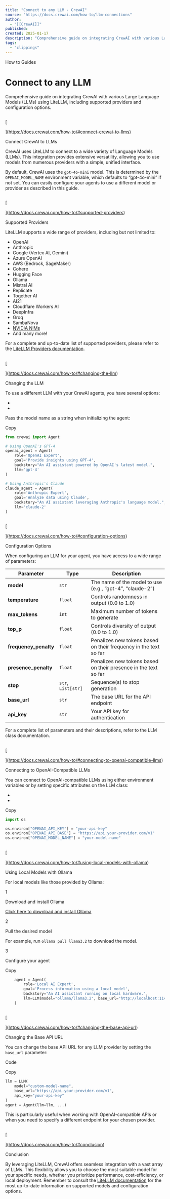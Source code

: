 ```yaml
---
title: "Connect to any LLM - CrewAI"
source: "https://docs.crewai.com/how-to/llm-connections"
author:
  - "[[CrewAI]]"
published:
created: 2025-01-17
description: "Comprehensive guide on integrating CrewAI with various Large Language Models (LLMs) using LiteLLM, including supported providers and configuration options."
tags:
  - "clippings"
---
```

How to Guides

# Connect to any LLM

Comprehensive guide on integrating CrewAI with various Large Language Models (LLMs) using LiteLLM, including supported providers and configuration options.

## 

[​

](https://docs.crewai.com/how-to/#connect-crewai-to-llms)

Connect CrewAI to LLMs

CrewAI uses LiteLLM to connect to a wide variety of Language Models (LLMs). This integration provides extensive versatility, allowing you to use models from numerous providers with a simple, unified interface.

By default, CrewAI uses the `gpt-4o-mini` model. This is determined by the `OPENAI_MODEL_NAME` environment variable, which defaults to “gpt-4o-mini” if not set. You can easily configure your agents to use a different model or provider as described in this guide.

## 

[​

](https://docs.crewai.com/how-to/#supported-providers)

Supported Providers

LiteLLM supports a wide range of providers, including but not limited to:

- OpenAI
- Anthropic
- Google (Vertex AI, Gemini)
- Azure OpenAI
- AWS (Bedrock, SageMaker)
- Cohere
- Hugging Face
- Ollama
- Mistral AI
- Replicate
- Together AI
- AI21
- Cloudflare Workers AI
- DeepInfra
- Groq
- SambaNova
- [NVIDIA NIMs](https://docs.api.nvidia.com/nim/reference/models-1)
- And many more!

For a complete and up-to-date list of supported providers, please refer to the [LiteLLM Providers documentation](https://docs.litellm.ai/docs/providers).

## 

[​

](https://docs.crewai.com/how-to/#changing-the-llm)

Changing the LLM

To use a different LLM with your CrewAI agents, you have several options:

- 
- 

Pass the model name as a string when initializing the agent:

Copy

```python
from crewai import Agent

# Using OpenAI's GPT-4
openai_agent = Agent(
    role='OpenAI Expert',
    goal='Provide insights using GPT-4',
    backstory="An AI assistant powered by OpenAI's latest model.",
    llm='gpt-4'
)

# Using Anthropic's Claude
claude_agent = Agent(
    role='Anthropic Expert',
    goal='Analyze data using Claude',
    backstory="An AI assistant leveraging Anthropic's language model.",
    llm='claude-2'
)
```

## 

[​

](https://docs.crewai.com/how-to/#configuration-options)

Configuration Options

When configuring an LLM for your agent, you have access to a wide range of parameters:

| Parameter | Type | Description |
| --- | --- | --- |
| **model** | `str` | The name of the model to use (e.g., “gpt-4”, “claude-2”) |
| **temperature** | `float` | Controls randomness in output (0.0 to 1.0) |
| **max\_tokens** | `int` | Maximum number of tokens to generate |
| **top\_p** | `float` | Controls diversity of output (0.0 to 1.0) |
| **frequency\_penalty** | `float` | Penalizes new tokens based on their frequency in the text so far |
| **presence\_penalty** | `float` | Penalizes new tokens based on their presence in the text so far |
| **stop** | `str`, `List[str]` | Sequence(s) to stop generation |
| **base\_url** | `str` | The base URL for the API endpoint |
| **api\_key** | `str` | Your API key for authentication |

For a complete list of parameters and their descriptions, refer to the LLM class documentation.

## 

[​

](https://docs.crewai.com/how-to/#connecting-to-openai-compatible-llms)

Connecting to OpenAI-Compatible LLMs

You can connect to OpenAI-compatible LLMs using either environment variables or by setting specific attributes on the LLM class:

- 
- 

Copy

```python
import os

os.environ["OPENAI_API_KEY"] = "your-api-key"
os.environ["OPENAI_API_BASE"] = "https://api.your-provider.com/v1"
os.environ["OPENAI_MODEL_NAME"] = "your-model-name"
```

## 

[​

](https://docs.crewai.com/how-to/#using-local-models-with-ollama)

Using Local Models with Ollama

For local models like those provided by Ollama:

1

Download and install Ollama

[Click here to download and install Ollama](https://ollama.com/download)

2

Pull the desired model

For example, run `ollama pull llama3.2` to download the model.

3

Configure your agent

Copy

```python
    agent = Agent(
        role='Local AI Expert',
        goal='Process information using a local model',
        backstory="An AI assistant running on local hardware.",
        llm=LLM(model="ollama/llama3.2", base_url="http://localhost:11434")
    )
```

## 

[​

](https://docs.crewai.com/how-to/#changing-the-base-api-url)

Changing the Base API URL

You can change the base API URL for any LLM provider by setting the `base_url` parameter:

Code

Copy

```python
llm = LLM(
    model="custom-model-name",
    base_url="https://api.your-provider.com/v1",
    api_key="your-api-key"
)
agent = Agent(llm=llm, ...)
```

This is particularly useful when working with OpenAI-compatible APIs or when you need to specify a different endpoint for your chosen provider.

## 

[​

](https://docs.crewai.com/how-to/#conclusion)

Conclusion

By leveraging LiteLLM, CrewAI offers seamless integration with a vast array of LLMs. This flexibility allows you to choose the most suitable model for your specific needs, whether you prioritize performance, cost-efficiency, or local deployment. Remember to consult the [LiteLLM documentation](https://docs.litellm.ai/docs/) for the most up-to-date information on supported models and configuration options.